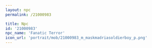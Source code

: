 ```yaml
---
layout: npc
permalink: /21000983

title: Npc
id: '21000983'
npc_name: 'Fanatic Terror'
icon_url: 'portrait/mob/21000983_m_maskmadriasoldierboy_p.png'
---
```


